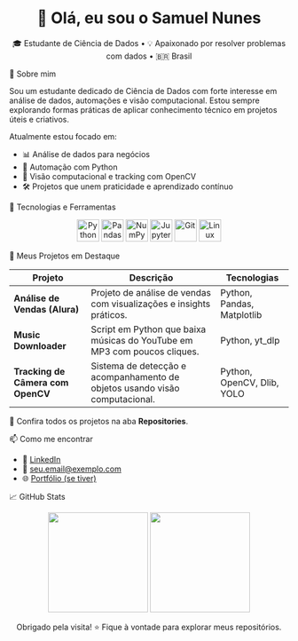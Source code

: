 <h1 align="center">👋 Olá, eu sou o Samuel Nunes</h1>
<p align="center">
  🎓 Estudante de Ciência de Dados • 💡 Apaixonado por resolver problemas com dados • 🇧🇷 Brasil
</p>

🧠 Sobre mim

Sou um estudante dedicado de Ciência de Dados com forte interesse em análise de dados, automações e visão computacional. Estou sempre explorando formas práticas de aplicar conhecimento técnico em projetos úteis e criativos.

Atualmente estou focado em:

- 📊 Análise de dados para negócios
- 🤖 Automação com Python
- 🎥 Visão computacional e tracking com OpenCV
- 🛠️ Projetos que unem praticidade e aprendizado contínuo

💼 Tecnologias e Ferramentas

<div align="center">
  <img src="https://cdn.jsdelivr.net/gh/devicons/devicon/icons/python/python-original.svg" height="40" alt="Python" />
  <img src="https://cdn.jsdelivr.net/gh/devicons/devicon/icons/pandas/pandas-original.svg" height="40" alt="Pandas" />
  <img src="https://cdn.jsdelivr.net/gh/devicons/devicon/icons/numpy/numpy-original.svg" height="40" alt="NumPy" />
  <img src="https://cdn.jsdelivr.net/gh/devicons/devicon/icons/jupyter/jupyter-original.svg" height="40" alt="Jupyter" />
  <img src="https://cdn.jsdelivr.net/gh/devicons/devicon/icons/git/git-original.svg" height="40" alt="Git" />
  <img src="https://cdn.jsdelivr.net/gh/devicons/devicon/icons/linux/linux-original.svg" height="40" alt="Linux" />
</div>

📂 Meus Projetos em Destaque

| Projeto | Descrição | Tecnologias |
|--------|-----------|-------------|
| **Análise de Vendas (Alura)** | Projeto de análise de vendas com visualizações e insights práticos. | Python, Pandas, Matplotlib |
| **Music Downloader** | Script em Python que baixa músicas do YouTube em MP3 com poucos cliques. | Python, yt_dlp |
| **Tracking de Câmera com OpenCV** | Sistema de detecção e acompanhamento de objetos usando visão computacional. | Python, OpenCV, Dlib, YOLO |

🔗 Confira todos os projetos na aba **Repositories**.

📫 Como me encontrar

- 💼 [LinkedIn](https://www.linkedin.com/in/seu-usuario)
- 📧 seu.email@exemplo.com
- 🌐 [Portfólio (se tiver)](https://seusite.com)

📈 GitHub Stats

<div align="center">
  <img height="180em" src="https://github-readme-stats.vercel.app/api?username=SEU-USUARIO&show_icons=true&theme=default" />
  <img height="180em" src="https://github-readme-stats.vercel.app/api/top-langs/?username=SEU-USUARIO&layout=compact&theme=default" />
</div>

<p align="center">
  Obrigado pela visita! ⭐ Fique à vontade para explorar meus repositórios.
</p>
